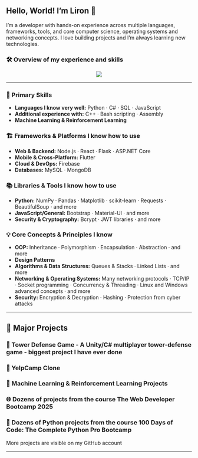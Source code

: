 ## Hello, World! I’m Liron 👋

I’m a developer with hands-on experience across multiple languages, frameworks, tools, and core computer science, operating systems and networking concepts. I love building projects and I’m always learning new technologies.

### 🛠️ Overview of my experience and skills
<p align="center">
<img src="https://skillicons.dev/icons?i=py,cs,mysql,javascript,html,css,unity,ubuntu,cpp,tensorflow,bash,nodejs,react,flask,flutter,vite,firebase,linux,windows,mongodb,sklearn,selenium,bootstrap,materialui,postman,pycharm,visualstudio,vscode,atom,npm" />
</p>

---

### 🔧 Primary Skills
- **Languages I know very well:** Python · C# · SQL · JavaScript
- **Additional experience with:** C++ · Bash scripting · Assembly  
- **Machine Learning & Reinforcement Learning**

### 🏗️ Frameworks & Platforms I know how to use
- **Web & Backend:** Node.js · React · Flask · ASP.NET Core  
- **Mobile & Cross-Platform:** Flutter  
- **Cloud & DevOps:** Firebase  
- **Databases:** MySQL · MongoDB

### 📚 Libraries & Tools I know how to use
- **Python:** NumPy · Pandas · Matplotlib · scikit-learn · Requests · BeautifulSoup · and more  
- **JavaScript/General:** Bootstrap · Material-UI · and more  
- **Security & Cryptography:** Bcrypt · JWT libraries · and more  

### 💡 Core Concepts & Principles I know
- **OOP:** Inheritance · Polymorphism · Encapsulation · Abstraction · and more  
- **Design Patterns**  
- **Algorithms & Data Structures:** Queues & Stacks · Linked Lists · and more  
- **Networking & Operating Systems:** Many networking protocols · TCP/IP · Socket programming · Concurrency & Threading · Linux and Windows advanced concepts · and more  
- **Security:** Encryption & Decryption · Hashing · Protection from cyber attacks  

---

## 🚀 Major Projects

### 🎯 Tower Defense Game - A Unity/C# multiplayer tower-defense game - biggest project I have ever done  

### 🌄 YelpCamp Clone  

### 🤖 Machine Learning & Reinforcement Learning Projects  

### 🌐 Dozens of projects from the course The Web Developer Bootcamp 2025  

### 🐍 Dozens of Python projects from the course 100 Days of Code: The Complete Python Pro Bootcamp  

More projects are visible on my GitHub account

---
